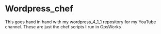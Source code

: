 # Wordpress_chef
This goes hand in hand with my wordpress_4_1_1 repository for my YouTube channel. These are just the chef scripts I run in OpsWorks

